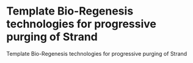 # Template Bio-Regenesis technologies for progressive purging of Strand

Template Bio-Regenesis technologies for progressive purging of Strand